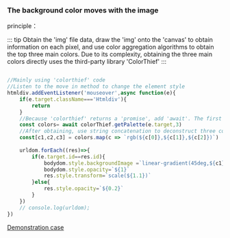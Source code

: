 ### The background color moves with the image

principle：

::: tip
Obtain the 'img' file data, draw the 'img' onto the 'canvas' to obtain information on each pixel, and use color aggregation algorithms to obtain the top three main colors.
Due to its complexity, obtaining the three main colors directly uses the third-party library 'ColorThief'
:::

```js

//Mainly using 'colorthief' code
//Listen to the move in method to change the element style
htmldiv.addEventListener('mouseover',async function(e){
    if(e.target.className==='Htmldiv'){
        return
    }
    //Because 'colorthief' returns a 'promise', add 'await'. The first parameter is' img ', and the second parameter is to obtain the three main colors
    const colors= await colorThief.getPalette(e.target,3)
    //After obtaining, use string concatenation to deconstruct three colors for background color modification operations
    const[c1,c2,c3] = colors.map(c => `rgb(${c[0]},${c[1]},${c[2]})`)
    
    urldom.forEach((res)=>{
        if(e.target.id==res.id){
            bodydom.style.backgroundImage =`linear-gradient(45deg,${c1},${c2},${c3})`
            bodydom.style.opacity=`${1}`
            res.style.transform=`scale(${1.1})`
        }else{
            res.style.opacity=`${0.2}`
        }
    })
    // console.log(urldom);
})
```

 [Demonstration case](https://tutouguai.cn/PressDemo/one/index.html)